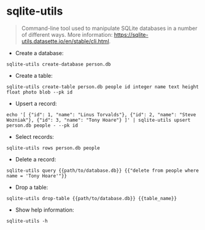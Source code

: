 # sqlite-utils

> Command-line tool used to manipulate SQLite databases in a number of different ways.
> More information: <https://sqlite-utils.datasette.io/en/stable/cli.html>.

- Create a database:

`sqlite-utils create-database person.db`

- Create a table:

`sqlite-utils create-table person.db people id integer name text height float photo blob --pk id`

- Upsert a record:

`echo '[ {"id": 1, "name": "Linus Torvalds"}, {"id": 2, "name": "Steve Wozniak"}, {"id": 3, "name": "Tony Hoare"} ]' | sqlite-utils upsert person.db people - --pk id`

- Select records:

`sqlite-utils rows person.db people`

- Delete a record:

`sqlite-utils query {{path/to/database.db}} {{"delete from people where name = 'Tony Hoare'"}}`

- Drop a table:

`sqlite-utils drop-table {{path/to/database.db}} {{table_name}}`

- Show help information:

`sqlite-utils -h`
